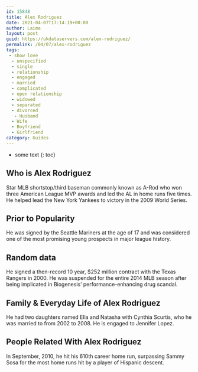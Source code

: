 ```yaml
---
id: 15848
title: Alex Rodriguez
date: 2021-04-07T17:14:19+00:00
author: Laima
layout: post
guid: https://ukdataservers.com/alex-rodriguez/
permalink: /04/07/alex-rodriguez
tags:
 - show love
  - unspecified
  - single
  - relationship
  - engaged
  - married
  - complicated
  - open relationship
  - widowed
  - separated
  - divorced
   - Husband
  - Wife
  - Boyfriend
  - Girlfriend
category: Guides
---
```


* some text
{: toc}


## Who is Alex Rodriguez
                  
                  
                  
Star MLB shortstop/third baseman commonly known as A-Rod who won three American League MVP awards and led the AL in home runs five times. He helped lead the New York Yankees to victory in the 2009 World Series.
                  
              
            
              
            
                
                
                
## Prior to Popularity
                  
                  
                  
He was signed by the Seattle Mariners at the age of 17 and was considered one of the most promising young prospects in major league history.
                  
              
            
              
            
                
                
                
## Random data
                  
                  
                  
He signed a then-record 10 year, $252 million contract with the Texas Rangers in 2000. He was suspended for the entire 2014 MLB season after being implicated in Biogenesis&#8217; performance-enhancing drug scandal. 
                  
              
            
              
            
                
                
                
## Family & Everyday Life of Alex Rodriguez
                  
                  
                  
He had two daughters named Ella and Natasha with Cynthia Scurtis, who he was married to from 2002 to 2008. He is engaged to Jennifer Lopez.
                  
              
            
              
            
                
                
                
## People Related With Alex Rodriguez
                  
                  
                  
In September, 2010, he hit his 610th career home run, surpassing Sammy Sosa for the most home runs hit by a player of Hispanic descent.
                  
              
            
              
            
                
              
            
              
              
            
            
              
            
          
          
          